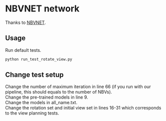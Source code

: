 # NBVNET network
Thanks to [NBVNET](https://github.com/irvingvasquez/nbv-net).  
## Usage
Run default tests.  
```bash
python run_test_rotate_view.py
```
## Change test setup
Change the number of maximum iteration in line 66 (if you run with our pipeline, this should equals to the number of NBVs).  
Change the pre-trained models in line 9.  
Change the models in all_name.txt.  
Change the rotation set and initial view set in lines 16-31 which corresponds to the view planning tests.  